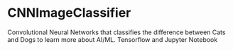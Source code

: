 # CNNImageClassifier
Convolutional Neural Networks that classifies the difference between Cats and Dogs to learn more about AI/ML. 
Tensorflow and Jupyter Notebook
